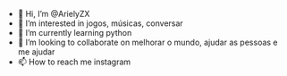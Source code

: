 - 👋 Hi, I’m @ArielyZX
- 👀 I’m interested in jogos, músicas, conversar 
- 🌱 I’m currently learning python
- 💞️ I’m looking to collaborate on melhorar o mundo, ajudar as pessoas e me ajudar
- 📫 How to reach me instagram

<!---
ArielyZX/ArielyZX is a ✨ special ✨ repository because its `README.md` (this file) appears on your GitHub profile.
You can click the Preview link to take a look at your changes.
--->
